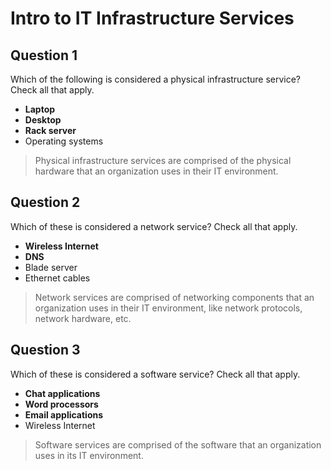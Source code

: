 # Intro to IT Infrastructure Services

## Question 1

Which of the following is considered a physical infrastructure service? Check all that apply.

* **Laptop**
* **Desktop**
* **Rack server**
* Operating systems

> Physical infrastructure services are comprised of the physical hardware that an organization uses in their IT environment.

## Question 2

Which of these is considered a network service? Check all that apply.

* **Wireless Internet**
* **DNS**
* Blade server
* Ethernet cables

> Network services are comprised of networking components that an organization uses in their IT environment, like network protocols, network hardware, etc.

## Question 3

Which of these is considered a software service? Check all that apply.

* **Chat applications**
* **Word processors**
* **Email applications**
* Wireless Internet

> Software services are comprised of the software that an organization uses in its IT environment.